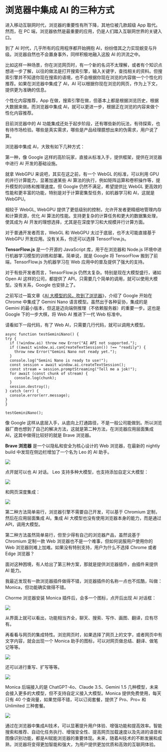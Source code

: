 # 浏览器中集成 AI 的三种方式

进入移动互联网时代，浏览器的重要性有所下降，其地位被几款超级 App 取代。然而，在 PC 端，浏览器依然是最重要的应用，仍是人们踏入互联网世界的关键入口。

到了 AI 时代，几乎所有的应用程序都开始拥抱 AI，纷纷借其之力实现蜕变与升级。浏览器自然也不会置身事外，同样积极地融入这股 AI 的洪流之中。

比如这样一种场景，你在浏览网页时，有一个新的名词不太理解，或者有个知识点想进一步了解，以往的做法是打开搜索引擎，输入关键字，查找相关的资料。但搜索引擎并不知道你现在搜索的语境，也不会根据你现在浏览的内容做一个个性化的推荐。如果在浏览器中集成了 AI，AI 可以根据你现在浏览的网页，作为上下文，提供更为准确的信息。

个性化内容推荐，App 在做，搜索引擎在做，但基本上都是根据浏览历史，根据大数据来做。而浏览器中集成 AI，就可以更进一步，根据正在浏览的内容来做个性化内容推荐。

目前浏览器中的 AI 功能集成还处于起步阶段，还有哪些新的玩法，有待探索，也有待市场检验。哪些是真实需求，哪些是产品经理臆想出来的伪需求，用户说了算。

浏览器中集成 AI，大致有如下几种方式：

第一种，像 Google 这样的高阶玩家，直接从标准入手，提供框架，提供在浏览器中进行 AI 开发的基础设施。

就拿 WebGPU 来说吧，其实在这之前，有一个 WebGL 的标准，可以利用 GPU 的并行计算能力，显著加速某些 AI 算法的执行，例如矩阵运算和卷积操作等，提升模型的训练和推理速度。但 Google 仍然不满足，希望提供比 WebGL 更高效的性能和更丰富的功能，特别是对于计算密集型任务，如机器学习和 AI，这就是 WebGPU。

相较于 WebGL, WebGPU 提供了更低级别的控制，允许开发者更精细地管理内存和计算资源，优化 AI 算法的性能。支持更复杂的计算任务和更大的数据集处理，使其成为 AI 开发的理想选择，尤其是在深度学习和大规模并行计算方面。

对于普通开发者而言，WebGL 和 WebGPU 太过于底层，也不太可能直接基于 WebGPU 开发应用。没有关系，你还可以选择 TensorFlow.js。

**TensorFlow.js** 是一个开源的 JavaScript 库，用于在浏览器和 Node.js 环境中进行机器学习模型的训练和部署。简单说，就是 Google 将 TensorFlow 搬到了前端，TensorFlow.js 为机器学习在 Web 应用中的普及提供了强大的支持。

对于有些开发者而言，TensorFlow.js 仍然太复杂。特别是现在大模型盛行，诸如 Open AI 这样的公司，都提供了 API，只需要几个简单的调用，就可以使用大模型。没有关系，Google 也安排上了。

之前写过一篇文章《[AI 大模型的风，吹到了浏览器](https://mp.weixin.qq.com/s/X6UtvgTDJanEnXkdI1ghZw)》，介绍了 Google 开始在 Chrome 中集成了 Gemini Nano 语言模型。虽然出于各种妥协，集成的是 Gemini 的最小版本，但这是迈向端侧推理（不依赖服务器）的重要一步。这也是 Google 下的一步大棋，将 Web AI 推进下一代 Web 标准中。

请看如下一段代码，有了 Web AI，只需要几行代码，就可以调用大模型。

```
async function testGeminiNano() {
try {
  if (!window.ai) throw new Error("AI API not supported.");
  if ((await window.ai.canCreateTextSession()) !== "readily") {
    throw new Error("Gemini Nano not ready yet.");
  }
  console.log("Gemini Nano is ready to use!");
  const session = await window.ai.createTextSession();
  const stream = session.promptStreaming("Tell me a jok!");
  for await (const chunk of stream) {
    console.log(chunk);
  }
  session.destroy();
} catch (err) {
  console.error(err.message);
}
}

testGeminiNano();
```

像 Google 这样从底层入手，从底向上打通路径，不是一般公司能做到。所以浏览器厂商也想到了自己的解决方法，这就是第二种方法，在浏览器应用层面集成 AI，这其中做得比较好的就是 Brave 浏览器。

**Brave 浏览器** 是一个以隐私和安全为核心设计的 Web 浏览器，在最新的 nightly build 中发现在侧边栏增加了一个名为 Leo 的 AI 助手。

![](https://raw.githubusercontent.com/mogoweb/mywritings/master/book_wechat/2024/202407/images/ai_browser_01.png)

点开就可以也 AI 对话。 Leo 支持多种大模型，也支持添加自定义大模型：

![](https://raw.githubusercontent.com/mogoweb/mywritings/master/book_wechat/2024/202407/images/ai_browser_02.png)

和网页深度集成：

![](https://raw.githubusercontent.com/mogoweb/mywritings/master/book_wechat/2024/202407/images/ai_browser_03.png)

第二种方法简单易行，浏览器引擎不需要自己开发，可以基于 Chromium 定制，然后在应用层面集成 AI。集成 AI 大模型也没有使用浏览器本身的能力，而是通过 API，调用大模型。

第二种方法虽然简单易行，但至少得有自己的浏览器产品，虽然说基于 Chromium 定制一款 Web 浏览器也不是一个难事，但如何说服用户使用你的 Web 浏览器则难上加难。如果没有特别支持，用户为什么不选择 Chrome 或者 Edge 浏览器？

面对这种困境，有人给出了第三种方案，那就是提供浏览器插件，由插件来提供 AI 能力。

我最近发现有一款浏览器插件做得不错，浏览器插件的名称一点也不炫酷，叫做：Monica，但功能确实做得不错。

Chorme 浏览器安装 Monica 插件后，会多一个图标，点开后出现 AI 对话框：

![](https://raw.githubusercontent.com/mogoweb/mywritings/master/book_wechat/2024/202407/images/ai_browser_04.png)

从界面上就可以看出，功能相当齐全，聊天、搜索、写作、画图、翻译，应有尽有。

再看看与网页的集成特性。浏览网页时，如果选择了网页上的文字，或者网页中有文字内容，就会出现一个 Monica 助手的图标，可以对网页做总结、翻译、做笔记等等。

![](https://raw.githubusercontent.com/mogoweb/mywritings/master/book_wechat/2024/202407/images/ai_browser_06.png)

还可以进行重写、扩写等等。

![](https://raw.githubusercontent.com/mogoweb/mywritings/master/book_wechat/2024/202407/images/ai_browser_07.png)

Monica 后端接入的是 ChatGPT-4o、Claude 3.5、Gemini 1.5 几种模型，未来会接入更多的大模型，但不支持自定义接入大模型。Monica 提供免费使用，每天只有 40 个查询量，如果觉得不错，可以订阅套餐，提供了 Pro、Pro+ 和 Unlimited 三种套餐。

![](https://raw.githubusercontent.com/mogoweb/mywritings/master/book_wechat/2024/202407/images/ai_browser_08.png)

通过在浏览器中集成AI技术，可以显著提升用户体验、增强功能和提高效率。智能搜索和推荐、自动化任务执行、增强安全性、提高网页加载速度以及先进的语音和图像识别功能，都是AI赋能浏览器的重要体现。未来，随着AI技术的不断发展和成熟，浏览器将变得更加智能和强大，为用户提供更加优质和高效的互联网体验。
